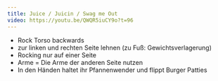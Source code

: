 ```yaml
---
title: Juice / Juicin / Swag me Out
video: https://youtu.be/QWQR5iuCY9o?t=96
---
```


- Rock Torso backwards
- zur linken und rechten Seite lehnen (zu Fuß: Gewichtsverlagerung)
- Rocking nur auf einer Seite
- Arme = Die Arme der anderen Seite nutzen
- In den Händen haltet ihr Pfannenwender und flippt Burger Patties
